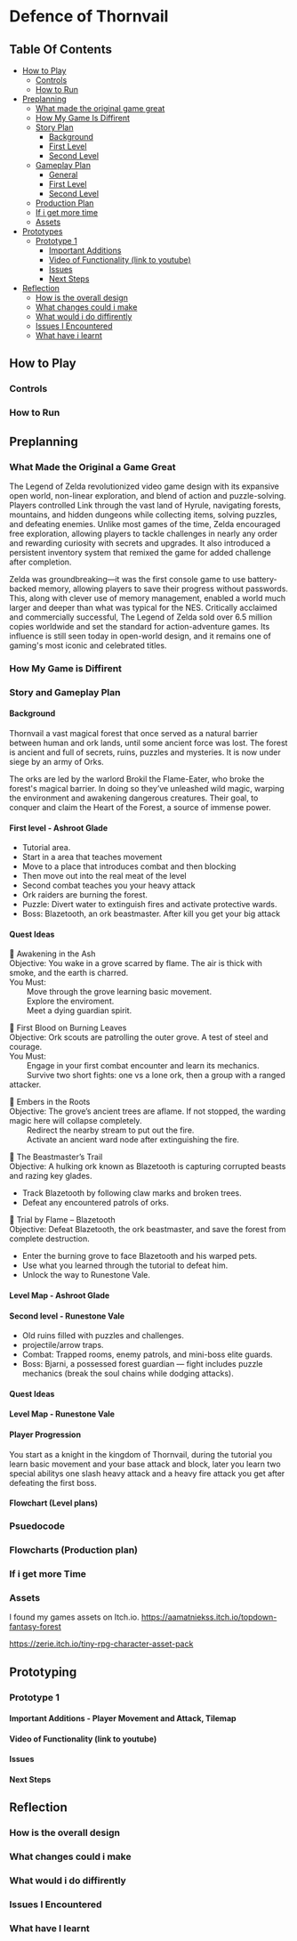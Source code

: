 # Defence of Thornvail
## Table Of Contents
- [How to Play](#how-to-play)
	- [Controls](#controls)
   	- [How to Run](#how-to-run)
- [Preplanning](#preplanning)
  	- [What made the original game great](#hwhat-made-the-original-a-game-great)
  	- [How My Game Is Diffirent](#how-my-game-is-diffirent)
  	- [Story Plan](#story-plan)
  		- [Background](#background)
  	   	- [First Level](#first-level)
  	   	- [Second Level](#second-level)
  	- [Gameplay Plan](#gameplay-plan)
  		- [General](#general)
  	  	- [First Level](#first-level)
  	  	- [Second Level](#second-level)
  	- [Production Plan](#production-plan)
  	- [If i get more time](#if-i-get-more-time)
  	- [Assets](#assets)
- [Prototypes](#prototypes)
  	- [Prototype 1](#prototype-1)
  		- [Important Additions](#important-additions)
  	   	- [Video of Functionality (link to youtube)](#video-of-functionality-link-to-youtube)
  	   	- [Issues](#issues)
  	   	- [Next Steps](#next-steps)
- [Reflection](#reflection)
  	- [How is the overall design](#how-is-the-overall-design)
  	- [What changes could i make](#what-changes-could-i-make)
  	- [What would i do diffirently](#what-would-i-do-diffirently)
  	- [Issues I Encountered](#issues-i-encountered)
  	- [What have i learnt](#what-have-i-learnt)

## How to Play
### Controls

### How to Run

## Preplanning
### What Made the Original a Game Great
The Legend of Zelda revolutionized video game design with its expansive open world, non-linear exploration, and blend of action and puzzle-solving. Players controlled Link through the vast land of Hyrule, navigating forests, mountains, and hidden dungeons while collecting items, solving puzzles, and defeating enemies. Unlike most games of the time, Zelda encouraged free exploration, allowing players to tackle challenges in nearly any order and rewarding curiosity with secrets and upgrades. It also introduced a persistent inventory system that remixed the game for added challenge after completion.

Zelda was groundbreaking—it was the first console game to use battery-backed memory, allowing players to save their progress without passwords. This, along with clever use of memory management, enabled a world much larger and deeper than what was typical for the NES. Critically acclaimed and commercially successful, The Legend of Zelda sold over 6.5 million copies worldwide and set the standard for action-adventure games. Its influence is still seen today in open-world design, and it remains one of gaming's most iconic and celebrated titles.

### How My Game is Diffirent

### Story and Gameplay Plan 
#### Background
Thornvail a vast magical forest that once served as a natural barrier between human and ork lands, until some ancient force was lost. The forest is ancient and full of secrets, ruins, puzzles and mysteries. It is now under siege by an army of Orks. 
 
The orks are led by the warlord Brokil the Flame-Eater, who broke the forest's magical barrier. In doing so they’ve unleashed wild magic, warping the environment and awakening dangerous creatures. Their goal, to conquer and claim the Heart of the Forest, a source of immense power. 

#### First level - Ashroot Glade 
* Tutorial area. 
* Start in a area that teaches movement
* Move to a place that introduces combat and then blocking
* Then move out into the real meat of the level
* Second combat teaches you your heavy attack
* Ork raiders are burning the forest. 
* Puzzle: Divert water to extinguish fires and activate protective wards. 
* Boss: Blazetooth, an ork beastmaster. After kill you get your big attack

#### Quest Ideas
📜 Awakening in the Ash <br>
Objective: You wake in a grove scarred by flame. The air is thick with smoke, and the earth is charred. <br> 
You Must: <br>
&nbsp; &nbsp; &nbsp; &nbsp; Move through the grove learning basic movement. <br>
&nbsp; &nbsp; &nbsp; &nbsp; Explore the enviroment. <br>
&nbsp; &nbsp; &nbsp; &nbsp; Meet a dying guardian spirit.

📜 First Blood on Burning Leaves <br>
Objective: Ork scouts are patrolling the outer grove. A test of steel and courage. <br>
You Must: <br>
&nbsp; &nbsp; &nbsp; &nbsp; Engage in your first combat encounter and learn its mechanics. <br>
&nbsp; &nbsp; &nbsp; &nbsp; Survive two short fights: one vs a lone ork, then a group with a ranged attacker. <br>

📜 Embers in the Roots <br>
Objective: The grove’s ancient trees are aflame. If not stopped, the warding magic here will collapse completely. <br>
&nbsp; &nbsp; &nbsp; &nbsp; Redirect the nearby stream to put out the fire. <br>
&nbsp; &nbsp; &nbsp; &nbsp; Activate an ancient ward node after extinguishing the fire. <br>

📜 The Beastmaster’s Trail <br>
Objective: A hulking ork known as Blazetooth is capturing corrupted beasts and razing key glades.
* Track Blazetooth by following claw marks and broken trees.
* Defeat any encountered patrols of orks.

📜 Trial by Flame – Blazetooth <br>
Objective: Defeat Blazetooth, the ork beastmaster, and save the forest from complete destruction.
* Enter the burning grove to face Blazetooth and his warped pets.
* Use what you learned through the tutorial to defeat him.
* Unlock the way to Runestone Vale.
  
#### Level Map - Ashroot Glade

#### Second level - Runestone Vale
* Old ruins filled with puzzles and challenges.
* projectile/arrow traps.
* Combat: Trapped rooms, enemy patrols, and mini-boss elite guards. 
* Boss: Bjarni, a possessed forest guardian — fight includes puzzle mechanics (break the soul chains while dodging attacks).

#### Quest Ideas

#### Level Map - Runestone Vale

#### Player Progression
You start as a knight in the kingdom of Thornvail, during the tutorial you learn basic movement and your base attack and block, later you learn two special abilitys one slash heavy attack and a heavy fire attack you get after defeating the first boss. 

#### Flowchart (Level plans)

### Psuedocode 

### Flowcharts (Production plan)

### If i get more Time

### Assets
I found my games assets on Itch.io.
https://aamatniekss.itch.io/topdown-fantasy-forest

https://zerie.itch.io/tiny-rpg-character-asset-pack

## Prototyping
### Prototype 1 
#### Important Additions - Player Movement and Attack, Tilemap 

#### Video of Functionality (link to youtube)

#### Issues 

#### Next Steps

## Reflection 
### How is the overall design 

### What changes could i make

### What would i do diffirently 

### Issues I Encountered

### What have I learnt


 
